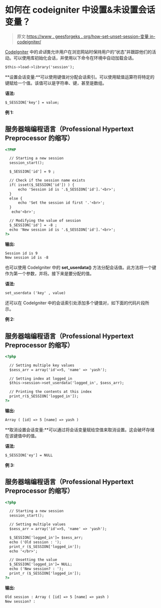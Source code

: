 # 如何在 codeigniter 中设置&未设置会话变量？

> 原文:[https://www . geesforgeks . org/how-set-unset-session-变量 in-codeigniter/](https://www.geeksforgeeks.org/how-to-set-unset-session-variable-in-codeigniter/)

[CodeIgniter](https://www.geeksforgeeks.org/introduction-to-codeignitor-php/) 中的*会话*类允许用户在浏览网站时保持用户的“状态”并跟踪他们的活动。可以使用库初始化会话，并使用以下命令在环境中自动加载会话。

```html
$this->load->library('session');
```

**设置会话变量:**可以使用键值对分配会话索引。可以使用赋值运算符将特定的键赋给一个值。该值可以是字符串、键，甚至是数组。

**语法:**

```html
$_SESSION['key'] = value; 
```

**例 1:**

## 服务器端编程语言（Professional Hypertext Preprocessor 的缩写）

```html
<?PHP  

  // Starting a new session
  session_start();

  $_SESSION['id'] = 9 ;

  // Check if the session name exists
  if( isset($_SESSION['id']) ) {
      echo 'Session id is '.$_SESSION['id'].'<br>';
  }
  else {
      echo 'Set the session id first '.'<br>';
  }
   echo'<br>';

  // Modifying the value of session
  $_SESSION['id'] = -8 ;
  echo 'New session id is '.$_SESSION['id'].'<br>';    
?>
```

**输出:**

```html
Session id is 9
New session id is -8
```

也可以使用 CodeIgniter 中的 **set_userdata()** 方法分配会话值。此方法将一个键作为第一个参数，并将。接下来是要分配的值。

**语法:**

```html
set_userdata ('key' , value)
```

还可以在 CodeIgniter 中的会话索引处添加多个键值对，如下面的代码片段所示。

**例 2:**

## 服务器端编程语言（Professional Hypertext Preprocessor 的缩写）

```html
<?php

  // Setting multiple key values
  $sess_arr = array('id'=>5, 'name' => 'yash');

  // Setting index at logged_in
  $this->session->set_userdata('logged_in', $sess_arr);

  // Printing the contents at this index
  print_r($_SESSION['logged_in']);
?>
```

**输出:**

```html
Array ( [id] => 5 [name] => yash ) 
```

**取消设置会话变量:**可以通过将会话变量赋给空值来取消设置。这会破坏存储在该键值中的值。

**语法:**

```html
$_SESSION['ey'] = NULL
```

**例 3:**

## 服务器端编程语言（Professional Hypertext Preprocessor 的缩写）

```html
<?php  

  // Starting a new session
  session_start();

  // Setting multiple values
  $sess_arr = array('id'=>5, 'name' => 'yash');

  $_SESSION['logged_in']= $sess_arr;
  echo ('Old session : ');
  print_r ($_SESSION['logged_in']);
  echo '</br>';

  // Unsetting the value
  $_SESSION['logged_in']= NULL;
  echo ('New session? : ');
  print_r ($_SESSION['logged_in']);
?>
```

**输出:**

```html
Old session : Array ( [id] => 5 [name] => yash )
New session? :
```
